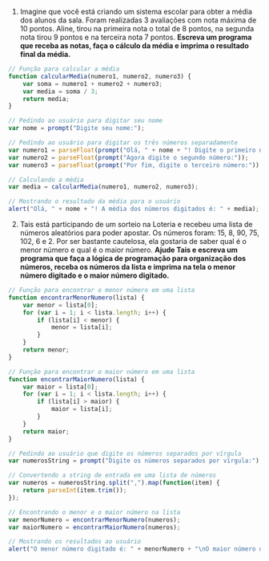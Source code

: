 1. Imagine que você está criando um sistema escolar para obter a média dos alunos da sala. Foram realizadas 3 avaliações com nota máxima de 10 pontos. Aline, tirou na primeira nota o total de 8 pontos, na segunda nota tirou 9 pontos e na terceira nota 7 pontos. 
**Escreva um programa que receba as notas, faça o cálculo da média e imprima o resultado final da média.**

``` js
// Função para calcular a média
function calcularMedia(numero1, numero2, numero3) {
    var soma = numero1 + numero2 + numero3;
    var media = soma / 3;
    return media;
}

// Pedindo ao usuário para digitar seu nome
var nome = prompt("Digite seu nome:");

// Pedindo ao usuário para digitar os três números separadamente
var numero1 = parseFloat(prompt("Olá, " + nome + "! Digite o primeiro número:"));
var numero2 = parseFloat(prompt("Agora digite o segundo número:"));
var numero3 = parseFloat(prompt("Por fim, digite o terceiro número:"));

// Calculando a média
var media = calcularMedia(numero1, numero2, numero3);

// Mostrando o resultado da média para o usuário
alert("Olá, " + nome + "! A média dos números digitados é: " + media);
```

2. Tais está participando de um sorteio na Loteria e recebeu uma lista de números aleatórios para poder apostar. Os números foram: 15, 8, 90, 75, 102, 6 e 2. Por ser bastante cautelosa, ela gostaria de saber qual é o menor número e qual é o maior número. 
**Ajude Tais e escreva um programa que faça a lógica de programação para organização dos números, receba os números da lista e imprima na tela o menor número digitado e o maior número digitado.**

``` js
// Função para encontrar o menor número em uma lista
function encontrarMenorNumero(lista) {
    var menor = lista[0];
    for (var i = 1; i < lista.length; i++) {
        if (lista[i] < menor) {
            menor = lista[i];
        }
    }
    return menor;
}

// Função para encontrar o maior número em uma lista
function encontrarMaiorNumero(lista) {
    var maior = lista[0];
    for (var i = 1; i < lista.length; i++) {
        if (lista[i] > maior) {
            maior = lista[i];
        }
    }
    return maior;
}

// Pedindo ao usuário que digite os números separados por vírgula
var numerosString = prompt("Digite os números separados por vírgula:");

// Convertendo a string de entrada em uma lista de números
var numeros = numerosString.split(",").map(function(item) {
    return parseInt(item.trim());
});

// Encontrando o menor e o maior número na lista
var menorNumero = encontrarMenorNumero(numeros);
var maiorNumero = encontrarMaiorNumero(numeros);

// Mostrando os resultados ao usuário
alert("O menor número digitado é: " + menorNumero + "\nO maior número digitado é: " + maiorNumero);
```
